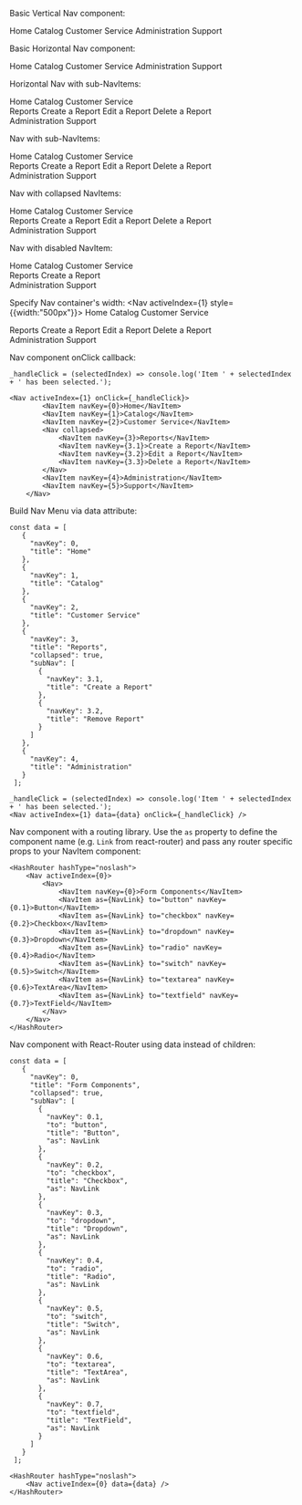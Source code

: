 Basic Vertical Nav component:
    <Nav activeIndex={0}>
        <NavItem navKey={0}>Home</NavItem>
        <NavItem navKey={1}>Catalog</NavItem>
        <NavItem navKey={2}>Customer Service</NavItem>
        <NavItem navKey={3}>Administration</NavItem>
        <NavItem navKey={4}>Support</NavItem>
    </Nav>
    
Basic Horizontal Nav component:
    <Nav activeIndex={0} horizontal>
        <NavItem navKey={0}>Home</NavItem>
        <NavItem navKey={1}>Catalog</NavItem>
        <NavItem navKey={2}>Customer Service</NavItem>
        <NavItem navKey={3}>Administration</NavItem>
        <NavItem navKey={4}>Support</NavItem>
    </Nav>
    
Horizontal Nav with sub-NavItems:
    <Nav activeIndex={0} horizontal>
        <NavItem navKey={0}>Home</NavItem>
        <NavItem navKey={1}>Catalog</NavItem>
        <NavItem navKey={2}>Customer Service</NavItem>
        <Nav>
            <NavItem navKey={3}>Reports</NavItem>
            <NavItem navKey={3.1}>Create a Report</NavItem>
            <NavItem navKey={3.2}>Edit a Report</NavItem>
            <NavItem navKey={3.3}>Delete a Report</NavItem>
        </Nav>
        <NavItem navKey={4}>Administration</NavItem>
        <NavItem navKey={5}>Support</NavItem>
    </Nav>
    
Nav with sub-NavItems:
    <Nav activeIndex={0}>
        <NavItem navKey={0}>Home</NavItem>
        <NavItem navKey={1}>Catalog</NavItem>
        <NavItem navKey={2}>Customer Service</NavItem>
        <Nav>
            <NavItem navKey={3}>Reports</NavItem>
            <NavItem navKey={3.1}>Create a Report</NavItem>
            <NavItem navKey={3.2}>Edit a Report</NavItem>
            <NavItem navKey={3.3}>Delete a Report</NavItem>
        </Nav>
        <NavItem navKey={4}>Administration</NavItem>
        <NavItem navKey={5}>Support</NavItem>
    </Nav>

Nav with collapsed NavItems:
    <Nav activeIndex={1}>
        <NavItem navKey={0}>Home</NavItem>
        <NavItem navKey={1}>Catalog</NavItem>
        <NavItem navKey={2}>Customer Service</NavItem>
        <Nav collapsed>
            <NavItem navKey={3}>Reports</NavItem>
            <NavItem navKey={3.1}>Create a Report</NavItem>
            <NavItem navKey={3.2}>Edit a Report</NavItem>
            <NavItem navKey={3.3}>Delete a Report</NavItem>
        </Nav>
        <NavItem navKey={4}>Administration</NavItem>
        <NavItem navKey={5}>Support</NavItem>
    </Nav>

Nav with disabled NavItem:
    <Nav activeIndex={0}>
            <NavItem navKey={0}>Home</NavItem>
            <NavItem navKey={1}>Catalog</NavItem>
            <NavItem navKey={2} disabled>Customer Service</NavItem>
            <Nav>
                <NavItem navKey={3}>Reports</NavItem>
                <NavItem navKey={3.1} disabled>Create a Report</NavItem>
            </Nav>
            <NavItem navKey={4}>Administration</NavItem>
            <NavItem navKey={5} disabled>Support</NavItem>
        </Nav>

Specify Nav container's width:
    <Nav activeIndex={1} style={{width:"500px"}}>
        <NavItem navKey={0}>Home</NavItem>
        <NavItem navKey={1}>Catalog</NavItem>
        <NavItem navKey={2}>Customer Service</NavItem>
        <Nav collapsed>
            <NavItem navKey={3}>Reports</NavItem>
            <NavItem navKey={3.1}>Create a Report</NavItem>
            <NavItem navKey={3.2}>Edit a Report</NavItem>
            <NavItem navKey={3.3}>Delete a Report</NavItem>
        </Nav>
        <NavItem navKey={4}>Administration</NavItem>
        <NavItem navKey={5}>Support</NavItem>
    </Nav>

Nav component onClick callback:

    _handleClick = (selectedIndex) => console.log('Item ' + selectedIndex + ' has been selected.');

    <Nav activeIndex={1} onClick={_handleClick}>
            <NavItem navKey={0}>Home</NavItem>
            <NavItem navKey={1}>Catalog</NavItem>
            <NavItem navKey={2}>Customer Service</NavItem>
            <Nav collapsed>
                <NavItem navKey={3}>Reports</NavItem>
                <NavItem navKey={3.1}>Create a Report</NavItem>
                <NavItem navKey={3.2}>Edit a Report</NavItem>
                <NavItem navKey={3.3}>Delete a Report</NavItem>
            </Nav>
            <NavItem navKey={4}>Administration</NavItem>
            <NavItem navKey={5}>Support</NavItem>
        </Nav>

Build Nav Menu via data attribute:

    const data = [
       {
         "navKey": 0,
         "title": "Home"
       },
       {
         "navKey": 1,
         "title": "Catalog"
       },
       {
         "navKey": 2,
         "title": "Customer Service"
       },
       {
         "navKey": 3,
         "title": "Reports",
         "collapsed": true,
         "subNav": [
           {
             "navKey": 3.1,
             "title": "Create a Report"
           },
           {
             "navKey": 3.2,
             "title": "Remove Report"
           }
         ]
       },
       {
         "navKey": 4,
         "title": "Administration"
       }
     ];

    _handleClick = (selectedIndex) => console.log('Item ' + selectedIndex + ' has been selected.');
    <Nav activeIndex={1} data={data} onClick={_handleClick} />

Nav component with a routing library. Use the `as` property to define the component name (e.g. `Link` from react-router) and pass any router specific props to your NavItem component:
    
    <HashRouter hashType="noslash">
        <Nav activeIndex={0}>
            <Nav>
                <NavItem navKey={0}>Form Components</NavItem>
                <NavItem as={NavLink} to="button" navKey={0.1}>Button</NavItem>
                <NavItem as={NavLink} to="checkbox" navKey={0.2}>Checkbox</NavItem>
                <NavItem as={NavLink} to="dropdown" navKey={0.3}>Dropdown</NavItem>
                <NavItem as={NavLink} to="radio" navKey={0.4}>Radio</NavItem>
                <NavItem as={NavLink} to="switch" navKey={0.5}>Switch</NavItem>
                <NavItem as={NavLink} to="textarea" navKey={0.6}>TextArea</NavItem>
                <NavItem as={NavLink} to="textfield" navKey={0.7}>TextField</NavItem>
            </Nav>
        </Nav>
    </HashRouter>

Nav component with React-Router using data instead of children:

    const data = [
       {
         "navKey": 0,
         "title": "Form Components",
         "collapsed": true,
         "subNav": [
           {
             "navKey": 0.1,
             "to": "button",
             "title": "Button",
             "as": NavLink
           },
           {
             "navKey": 0.2,
             "to": "checkbox",
             "title": "Checkbox",
             "as": NavLink
           },
           {
             "navKey": 0.3,
             "to": "dropdown",
             "title": "Dropdown",
             "as": NavLink
           },
           {
             "navKey": 0.4,
             "to": "radio",
             "title": "Radio",
             "as": NavLink
           },
           {
             "navKey": 0.5,
             "to": "switch",
             "title": "Switch",
             "as": NavLink
           },
           {
             "navKey": 0.6,
             "to": "textarea",
             "title": "TextArea",
             "as": NavLink
           },
           {
             "navKey": 0.7,
             "to": "textfield",
             "title": "TextField",
             "as": NavLink
           }
         ]
       }
     ];

    <HashRouter hashType="noslash">
        <Nav activeIndex={0} data={data} />
    </HashRouter>
